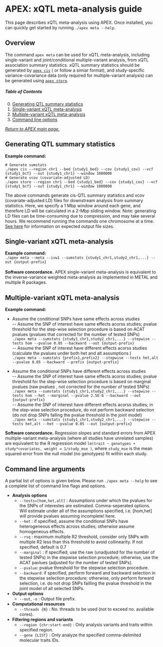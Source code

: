 
# APEX: xQTL meta-analysis guide
This page describes xQTL meta-analysis using APEX. Once installed, you can quickly get started by running  `./apex meta --help`. <br />

## Overview
The command `apex meta` can be used for xQTL meta-analysis, including single-variant and joint/conditional multiple-variant analysis, from xQTL association summary statistics. xQTL summary statistics should be generated by [`apex cis`](/apex/doc/mode_cis/) ( or follow a simiar format), and study-specific variance-covariance data (only required for multiple-variant analysis) can be generated using [`apex store`](/apex/doc/mode_store/). <br />

##### Table of Contents  
  0. [Generating QTL summary statistics](#generating-qtl-summary-statistics)  
  1. [Single-variant xQTL meta-analysis](#single-variant-xqtl-meta-analysis)  
  2. [Multiple-variant xQTL meta-analysis](#multiple-variant-xqtl-meta-analysis)  
  3. [Command line options](#command-line-arguments) <br />
 
 [*Return to APEX main page.*](/apex/)


## Generating QTL summary statistics
**Example command:** <br />
 ```
 # Generate sumstats
 ./apex cis --region chr1 --bed {study1_bed} --cov {study1_cov} --vcf {study1_bcf} --out {study1_chr1} --window 1000000
 # Generate vcov (covariate-adjusted LD)
 ./apex store --region chr1 --bed {study1_bed} --cov {study1_cov} --vcf {study1_bcf} --out {study1_chr1} --window 1000000
 ```
The above commands generate cis-QTL summary statistics and vcov (covariate-adjusted LD) files for downstream analysis from summary statistics.  Here, we specify a 1 Mbp window around each gene, and therefore LD will be calculated in a 2-Mbp sliding window.  Note: generating LD files can be time-consuming due to compression, and may take several hours.  We recommend running the commands one chromosome at a time.  [See here](/apex/doc/benchmarking/#meta-analysis) for information on expected output file sizes.  
 
## Single-variant xQTL meta-analysis
**Example command:** <br />
 `./apex meta --meta --ivw1 --sumstats {study1_chr1,study2_chr1,...} --out {output-prefix}` <br />
 <br />
**Software concordance.** APEX single-variant meta-analysis is equivalent to the inverse-variance weighted meta-analysis as implemented in METAL and multiple R packages. 

## Multiple-variant xQTL meta-analysis
**Example command:** <br />
 - Assume the conditional SNPs have same  effects across studies  <br />
    -- Assume the SNP of interest have same effects acorss studies; pvalue threshold for the step-wise selection procedure is based on ACAT pvalues (pvalues that corrected for the number of tested SNPs)  <br />
 `./apex meta --sumstats {study1_chr1,study2_chr1,...} --stepwise --tests hom --pvalue 0.05 --backward --out {output-prefix}` <br />
    -- Assume the SNP of interest have different effects acorss studies (calculate the pvalues under both het and alt assumptions ) <br /> `./apex meta --sumstats {prefix1,prefix2} --stepwise --tests het,alt --pvalue 0.05 --backward --prefix {output-prefix}` <br />
 
 - Assume the conditional SNPs have different effects across studies  <br />
    -- Assume the SNP of interest have same effects acorss studies; pvalue threshold for the step-wise selection procedure is based on marginal pvalues (raw pvalues , not corrected for the number of tested SNPs)  <br />
 `./apex meta --sumstats {study1_chr1,study2_chr1,...} --stepwise --tests hom --het --marginal --pvalue 2.5E-6 --backward --out {output-prefix}` <br />
    -- Assume the SNP of interest have different effects acorss studies; in the step-wise selection procedure, do not perform backward selection (do not drop SNPs falling the pvalue threshold in the joint model)<br />
 `./apex meta --sumstats {study1_chr1,study2_chr1,...} --stepwise --tests het,alt --het --pvalue 0.05 --out {output-prefix}` <br />
    
**Software concordance.** Regression slopes and standard errors from APEX multiple-variant meta-analysis (where all studies have unrelated samples) are equivalent to the R regression model `lm(trait ~ genotypes + study*covariates, weight = 1/study_mse )`, where `study_mse` is the mean squared error from the null model (no genotypes) fit within each study. 

## Command line arguments
A partial list of options is given below.  Please run `./apex meta --help` to see a complete list of command line flags and options. 
 - **Analysis options**
 	  - `--tests=[hom,het,alt]` : Assumptions under which the pvalues for the SNPs of interestes are estimated. Comma-seperated options. Will estimate under all of the assumptions specified, i.e. [hom,het] will provide pvalues assuming incomplete! here.
	  - `--het` : if specified, assume the conditional SNPs have heterogeneous effects across studies; otherwise assume homogeneous effects. 
	  - `--rsq` : maximum multiple R2 threshold, consider only SNPs with multiple R2 less than this threshold to avoid collinearity. If not specified, default is 0.7
	  - `--marginal` : if specified, use the raw (unadjusted for the number of tested SNPs) in the stepwise selection procedure; otherwise, use the ACAT pavlues (adjusted for the number of tested SNPs).
	  - `--pvalue`: pvalue threshold for the stepwise selection procedure. 
	  - `--backward`: if specified, perform forward and backward selection in the stepwise selection procedure; otherwise, only perform forward selection, i.e. do not drop SNPs failling the pvalue threshold in the joint model of all selected SNPs.
 - **Output options**
	  - `--out`, `-o` :  Output file prefix.
 - **Computational resources** 
	 - `--threads {N}` : No. threads to be used (not to exceed no. available cores).
 -  **Filtering regions and variants**
	 - `--region {chr:start-end}` : Only analysis variants and traits within specified region. 
	 - `--gene {LIST}` : Only analyze the specified comma-delimited molecular traits IDs. 
	
